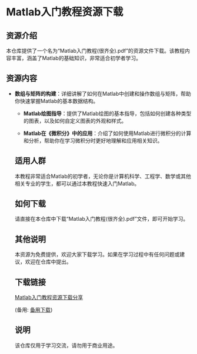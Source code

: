# Matlab入门教程资源下载

## 资源介绍

本仓库提供了一个名为“Matlab入门教程(很齐全).pdf”的资源文件下载。该教程内容丰富，涵盖了Matlab的基础知识，非常适合初学者学习。

## 资源内容

- **数组与矩阵的构建**：详细讲解了如何在Matlab中创建和操作数组与矩阵，帮助你快速掌握Matlab的基本数据结构。

  - **Matlab绘图指导**：提供了Matlab绘图的基本指导，包括如何创建各种类型的图表，以及如何自定义图表的外观和样式。

  - **Matlab在《微积分》中的应用**：介绍了如何使用Matlab进行微积分的计算和分析，帮助你在学习微积分时更好地理解和应用相关知识。

  ## 适用人群

  本教程非常适合Matlab的初学者，无论你是计算机科学、工程学、数学或其他相关专业的学生，都可以通过本教程快速入门Matlab。

  ## 如何下载

  请直接在本仓库中下载“Matlab入门教程(很齐全).pdf”文件，即可开始学习。

  ## 其他说明

  本资源为免费提供，欢迎大家下载学习。如果在学习过程中有任何问题或建议，欢迎在仓库中提出。

  ## 下载链接
  [Matlab入门教程资源下载分享](https://pan.quark.cn/s/f69f95a566a7) 

  (备用: [备用下载](https://pan.baidu.com/s/1N16ajYkteIDVmmSKORWulA?pwd=q3cx))

  ## 说明

  该仓库仅用于学习交流，请勿用于商业用途。
